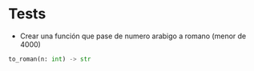# Tests

- Crear una función que pase de numero arabigo a romano (menor de 4000)
```python
to_roman(n: int) -> str
```

